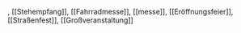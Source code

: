 
, [[Stehempfang]], [[Fahrradmesse]], [[messe]], [[Eröffnungsfeier]], [[Straßenfest]], [[Großveranstaltung]]